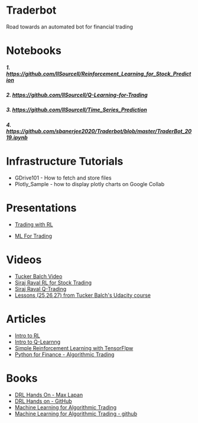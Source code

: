 # Traderbot
Road towards an automated bot for financial trading

# Notebooks
#####  1.  https://github.com/llSourcell/Reinforcement_Learning_for_Stock_Prediction
#####  2.  https://github.com/llSourcell/Q-Learning-for-Trading
#####  3.  https://github.com/llSourcell/Time_Series_Prediction 
#####  4.  https://github.com/sbanerjee2020/Traderbot/blob/master/TraderBot_2019.ipynb

# Infrastructure Tutorials
- GDrive101 - How to fetch and store files
- Plotly_Sample - how to display plotly charts on Google Collab

# Presentations
- [Trading with RL](https://docs.google.com/presentation/d/1db5Y0g-rvgX-hKr3-ZbtiXNew9lYrfNacRmNDsajZx8/edit#slide=id.g4a9d190e5d_0_18)

- [ML For Trading](https://docs.google.com/presentation/d/1FZt2QADT0gGDeDPhVvYbj1vHFzkpwLCK41CMzl4QVZc/edit#slide=id.g40e8d7bf33_0_17)

# Videos
- [Tucker Balch Video](https://www.youtube.com/watch?v=Pka0DC_P17k&t=678s)
- [Siraj Raval  RL for Stock Trading](https://www.youtube.com/watch?v=05NqKJ0v7EE)
- [Siraj Raval Q-Trading](https://www.youtube.com/watch?v=rRssY6FrTvU&t=1s) 
- [Lessons (25,26,27) from Tucker Balch's Udacity course](https://classroom.udacity.com/courses/ud501)


# Articles
- [Intro to RL](https://medium.freecodecamp.org/a-brief-introduction-to-reinforcement-learning-7799af5840db)
- [Intro to Q-Learnng](https://medium.freecodecamp.org/a-brief-introduction-to-reinforcement-learning-7799af5840db)
- [Simple Reinforcement Learning with TensorFlpw](https://medium.com/emergent-future/simple-reinforcement-learning-with-tensorflow-part-0-q-learning-with-tables-and-neural-networks-d195264329d0)
- [Python for Finance - Algorithmic Trading](https://www.datacamp.com/community/tutorials/finance-python-trading)

# Books
- [DRL Hands On - Max Lapan](https://www.amazon.com/dp/B076H9VQH6/ref=dp-kindle-redirect?_encoding=UTF8&btkr=1%20%0A)
- [DRL Hands on - GitHub](https://github.com/PacktPublishing/Deep-Reinforcement-Learning-Hands-On/)
- [Machine Learning for Algorithmic Trading](https://www.amazon.com/Hands-Machine-Learning-Algorithmic-Trading/dp/178934641X/ref=asc_df_178934641X/?tag=hyprod-20&linkCode=df0&hvadid=266005469508&hvpos=1o2&hvnetw=g&hvrand=4715236811658911784&hvpone=&hvptwo=&hvqmt=&hvdev=c&hvdvcmdl=&hvlocint=&hvlocphy=9031934&hvtargid=pla-605619386771&psc=1)
- [Machine Learning for Algorithmic Trading - github](https://github.com/PacktPublishing/Hands-On-Machine-Learning-for-Algorithmic-Trading)

